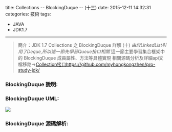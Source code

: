 title: Collections -- BlockingDuque -- (十三)
date: 2015-12-11 14:32:31
categories: 技術
tags:
- JAVA
- JDK1.7
---
> 簡介：JDK 1.7 Collections 之 BlockingDuque 詳解 (十)
> _由於LinkedList引用了Deque,所以這一節先學習Queue接口相關_
> 這一節主要學習集合框架中的 BlockingDuque 成員屬性、方法等具體實現
> 相關源碼分析及詳細api文檔移路→[Collection接口https://github.com/myhongkongzhen/pro-study-jdk/](https://github.com/myhongkongzhen/pro-study-jdk/tree/master/src/main/java/z/z/w/jdk/collections)

<!--more-->

### BlockingDuque 說明:

### BlockingDuque UML:
<img src="/images/Collections/Collection-BlockingDeque.png"  />

### BlockingDuque 源碼解析:
